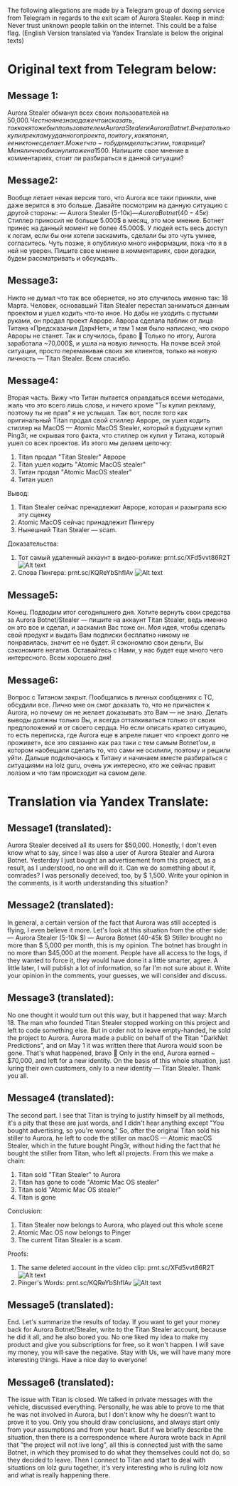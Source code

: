 The following allegations are made by a Telegram group of doxing service from Telegram in regards to the exit scam of Aurora Stealer.
Keep in mind: Never trust unknown people talkin on the internet. This could be a false flag. 
(English Version translated via Yandex Translate is below the original texts)

# Original text from Telegram below:

## Message 1:
Aurora Stealer обманул всех своих пользователей на 50,000$. 
Честно я не знаю даже что и сказать, так как я тоже был пользователем Aurora Stealer и Aurora Botnet. 
Вчера только купил рекламу у данного проекта, по итогу, как я понял, ее никто не сделает. 
Может что-то будем делать с этим, товарищи? Меня лично обманули тоже на 1500$.
Напишите свое мнение в комментариях, стоит ли разбираться в данной ситуации?

## Message2: 
Вообще летает некая версия того, что Aurora все таки приняли, мне даже верится в это больше. 
Давайте посмотрим на данную ситуацию с другой стороны: 
— Aurora Stealer (5-10к$) 
— Aurora Botnet (40-45к$)
Стиллер приносил не больше 5.000$ в месяц, это мое мнение. 
Ботнет принес на данный момент не более 45.000$. 
У людей есть весь доступ к логам, если бы они хотели заскамить, сделали бы это чуть умнее, согласитесь. 
Чуть позже, я опубликую много информации, пока что я в ней не уверен. 
Пишите свое мнение в комментариях, свои догадки, будем рассматривать и обсуждать.

## Message3:
Никто не думал что так все обернется, но это случилось именно так: 
18 Марта. Человек, основавший Titan Stealer перестал заниматься данным проектом и ушел кодить что-то иное. Но дабы не уходить с пустыми руками, он продал проект Авроре. 
Аврора сделала паблик от лица Титана «Предсказания ДаркНет», и там 1 мая было написано, что скоро Авроры не станет. Так и случилось, браво 👏 
Только по итогу, Aurora заработала ~70,000$, и ушла на новую личность. На почве всей этой ситуации, просто переманивая своих же клиентов, только на новую личность — Titan Stealer. 
Всем спасибо.

## Message4:
Вторая часть. Вижу что Титан пытается оправдаться всеми методами, жаль что это всего лишь слова, и ничего кроме "Ты купил рекламу, поэтому ты не прав" я не услышал. 
Так вот, после того как оригинальный Titan продал свой стиллер Авроре, он ушел кодить стиллер на MacOS — Atomic MacOS Stealer, который в будущем купил Ping3r, не скрывая того факта, что стиллер он купил у Титана, который ушел со всех проектов. Из этого мы делаем цепочку: 
1) Titan продал "Titan Stealer" Авроре 
2) Titan ушел кодить "Atomic MacOS stealer" 
3) Титан продал "Atomic MacOS stealer" 
4) Титан ушел 

Вывод: 
1) Titan Stealer сейчас пренадлежит Авроре, которая и разыграла всю эту сценку 
2) Atomic MacOS сейчас принадлежит Пингеру
3) Нынешний Titan Stealer — scam.

Доказательства: 
1) Тот самый удаленный аккаунт в видео-ролике: prnt.sc/XFd5vvt86R2T
![Alt text](images/img1_auroraleft.png)
3) Слова Пингера: prnt.sc/KQReYbShflAv
![Alt text](images/img2_auroraleft.png)

## Message5:
Конец. Подводим итог сегодняшнего дня. 
Хотите вернуть свои средства за Aurora Botnet/Stealer — пишите на аккаунт Titan Stealer, ведь именно он это все и сделал, и заскамил Вас тоже он. 
Моя идея, чтобы сделать свой продукт и выдать Вам подписки бесплатно никому не понравилась, значит ее не будет. 
Я сэкономлю свои деньги, Вы сэкономите негатив. 
Оставайтесь с Нами, у нас будет еще много чего интересного.
Всем хорошего дня!

## Message6:
Вопрос с Титаном закрыт. Пообщались в личных сообщениях с ТС, обсудили все. 
Лично мне он смог доказать то, что не причастен к Aurora, но почему он не желает доказывать это Вам — не знаю. 
Делать выводы должны только Вы, и всегда отталкиваться только от своих предположений и от своего сердца. Но если описать кратко ситуацию, то есть переписка, где Aurora еще в апреле пишет что «проект долго не проживет», все это связанно как раз таки с тем самым Botnet’ом, в котором наобещали сделать то, что сами не осилили, поэтому и решили уйти. 
Дальше подключаюсь к Титану и начинаем вместе разбираться с ситуациями на lolz guru, очень уж интересно, кто же сейчас правит лолзом и что там происходит на самом деле.


# Translation via Yandex Translate:
## Message1 (translated):
Aurora Stealer deceived all its users for $50,000.
Honestly, I don't even know what to say, since I was also a user of Aurora Stealer and Aurora Botnet.
Yesterday I just bought an advertisement from this project, as a result, as I understood, no one will do it.
Can we do something about it, comrades? I was personally deceived, too, by $ 1,500.
Write your opinion in the comments, is it worth understanding this situation?

## Message2 (translated):
In general, a certain version of the fact that Aurora was still accepted is flying, I even believe it more. 
Let's look at this situation from the other side:
— Aurora Stealer (5-10k $)
— Aurora Botnet (40-45k $)
Stiller brought no more than $ 5,000 per month, this is my opinion. 
The botnet has brought in no more than $45,000 at the moment. 
People have all access to the logs, if they wanted to force it, they would have done it a little smarter, agree. 
A little later, I will publish a lot of information, so far I'm not sure about it. 
Write your opinion in the comments, your guesses, we will consider and discuss.

## Message3 (translated):
No one thought it would turn out this way, but it happened that way: 
March 18. The man who founded Titan Stealer stopped working on this project and left to code something else. But in order not to leave empty-handed, he sold the project to Aurora. 
Aurora made a public on behalf of the Titan "DarkNet Predictions", and on May 1 it was written there that Aurora would soon be gone. That's what happened, bravo 👏 
Only in the end, Aurora earned ~ $70,000, and left for a new identity. On the basis of this whole situation, just luring their own customers, only to a new identity — Titan Stealer. 
Thank you all.

## Message4 (translated):
The second part. I see that Titan is trying to justify himself by all methods, it's a pity that these are just words, and I didn't hear anything except "You bought advertising, so you're wrong." 
So, after the original Titan sold his stiller to Aurora, he left to code the stiller on macOS — Atomic macOS Stealer, which in the future bought Ping3r, without hiding the fact that he bought the stiller from Titan, who left all projects. From this we make a chain: 
1) Titan sold "Titan Stealer" to Aurora 
2) Titan has gone to code "Atomic Mac OS stealer" 
3) Titan sold "Atomic Mac OS stealer" 
4) Titan is gone 

Conclusion: 
1) Titan Stealer now belongs to Aurora, who played out this whole scene 
2) Atomic Mac OS now belongs to Pinger
3) The current Titan Stealer is a scam.

Proofs: 
1) The same deleted account in the video clip: prnt.sc/XFd5vvt86R2T
![Alt text](images/img1_auroraleft.png)
3) Pinger's Words: prnt.sc/KQReYbShflAv
![Alt text](images/img2_auroraleft.png)

## Message5 (translated):
End. Let's summarize the results of today. 
If you want to get your money back for Aurora Botnet/Stealer, write to the Titan Stealer account, because he did it all, and he also bored you. 
No one liked my idea to make my product and give you subscriptions for free, so it won't happen. 
I will save my money, you will save the negative. 
Stay with Us, we will have many more interesting things.
Have a nice day to everyone!

## Message6 (translated):
The issue with Titan is closed. We talked in private messages with the vehicle, discussed everything. 
Personally, he was able to prove to me that he was not involved in Aurora, but I don't know why he doesn't want to prove it to you. 
Only you should draw conclusions, and always start only from your assumptions and from your heart. But if we briefly describe the situation, then there is a correspondence where Aurora wrote back in April that "the project will not live long", all this is connected just with the same Botnet, in which they promised to do what they themselves could not do, so they decided to leave. 
Then I connect to Titan and start to deal with situations on lolz guru together, it's very interesting who is ruling lolz now and what is really happening there.
